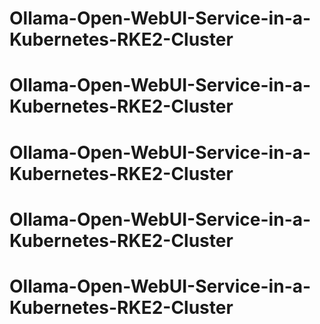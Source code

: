 # Ollama-Open-WebUI-Service-in-a-Kubernetes-RKE2-Cluster
# Ollama-Open-WebUI-Service-in-a-Kubernetes-RKE2-Cluster
# Ollama-Open-WebUI-Service-in-a-Kubernetes-RKE2-Cluster
# Ollama-Open-WebUI-Service-in-a-Kubernetes-RKE2-Cluster
# Ollama-Open-WebUI-Service-in-a-Kubernetes-RKE2-Cluster
